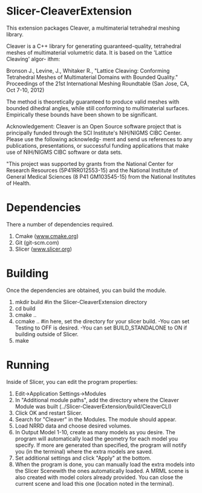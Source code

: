 Slicer-CleaverExtension
=======================

This extension packages Cleaver, a multimaterial tetrahedral meshing library.

Cleaver is a C++ library for generating guaranteed-quality, tetrahedral meshes
of multimaterial volumetric data. It is based on the 'Lattice Cleaving' algor-
ithm:

Bronson J., Levine, J., Whitaker R., "Lattice Cleaving: Conforming Tetrahedral
Meshes of Multimaterial Domains with Bounded Quality." Proceedings of the 21st
International Meshing Roundtable (San Jose, CA, Oct 7-10, 2012)

The method is theoretically guaranteed to produce valid meshes with bounded
dihedral angles, while still conforming to multimaterial surfaces. Empirically
these bounds have been shown to be significant.


Acknowledgement: 
Cleaver is an Open Source software project that is principally funded through
the SCI Institute's NIH/NIGMS CIBC Center. Please use the following acknowledg-
ment and send us references to any publications, presentations, or successful
funding applications that make use of NIH/NIGMS CIBC software or data sets.

"This project was supported by grants from the National Center for Research
Resources (5P41RR012553-15) and the National Institute of General Medical 
Sciences (8 P41 GM103545-15) from the National Institutes of Health.

Dependencies
=======================

There a number of dependencies required.

1. Cmake  (www.cmake.org)
2. Git    (git-scm.com)
3. Slicer (www.slicer.org)

Building
=======================

Once the dependencies are obtained, you can build the module.

1. mkdir build #in the Slicer-CleaverExtension directory
2. cd build
3. cmake ..
4. ccmake .. #in here, set the directory for your slicer build.
    -You can set Testing to OFF is desired.
    -You can set BUILD_STANDALONE to ON if building outside of Slicer.
5. make

Running
=======================

Inside of Slicer, you can edit the program properties:

1. Edit->Application Settings->Modules
2. In "Additional module paths", add the directory where the Cleaver Module was built (../Slicer-CleaverExtension/build/CleaverCLI)
3. Click OK and restart Slicer.
4. Search for "Cleaver" in the Modules. The module should appear.
5. Load NRRD data and choose desired volumes.
6. In Output Model 1-10, create as many models as you desire. The program will automatically load the geometry for each model you specify. If more are generated than specified, the program will notify you (in the terminal) where the extra models are saved.
7. Set additional settings and click "Apply" at the bottom.
8. When the program is done, you can manually load the extra models into the Slicer Scenewith the ones automatically loaded. A MRML scene is also created with model colors already provided. You can close the current scene and load this one (location noted in the terminal).
